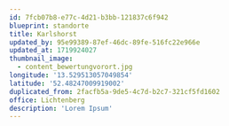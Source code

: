 ```yaml
---
id: 7fcb07b8-e77c-4d21-b3bb-121837c6f942
blueprint: standorte
title: Karlshorst
updated_by: 95e99389-87ef-46dc-89fe-516fc22e966e
updated_at: 1719924027
thumbnail_image:
  - content_bewertungvorort.jpg
longitude: '13.529513057049854'
latitude: '52.48247009919002'
duplicated_from: 2facfb5a-9de5-4c7d-b2c7-321cf5fd1602
office: Lichtenberg
description: 'Lorem Ipsum'
---
```


